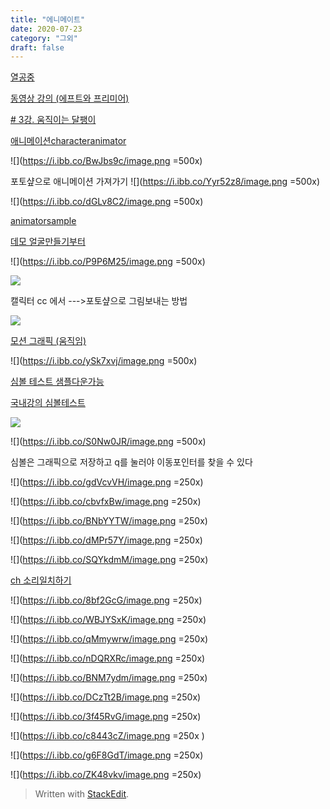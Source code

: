 ```yaml
---
title: "에니메이트"
date: 2020-07-23
category: "그외"
draft: false
---
```


[열공중](https://www.youtube.com/watch?v=bfgkNPFva74&t=6s)

[동영상 강의 (에프트와 프리미어)](https://www.youtube.com/watch?v=ZJqNLtyTKJQ&list=PL25y0vNai5l8pJCo6ZVsSp3AqLwx33EnQ&index=27)

[# 3강. 움직이는 달팽이](https://www.youtube.com/watch?v=VsrOs4BNdvA)

[애니메이션characteranimator](https://helpx.adobe.com/kr/adobe-character-animator/using/overview.html)

![](https://i.ibb.co/BwJbs9c/image.png =500x)

  포토샾으로 애니메이션 가져가기
  ![](https://i.ibb.co/Yyr52z8/image.png =500x)

![](https://i.ibb.co/dGLv8C2/image.png =500x)

[animatorsample](https://www.youtube.com/watch?v=ISTy1k8J39c&list=TLPQMjAwNzIwMjBH7CoziMSofQ&index=4)

  

[데모 얼굴만들기부터 ](https://helpx.adobe.com/kr/adobe-character-animator/how-to/build-animated-face.html?playlist=/services/playlist.helpx/products:SG_CHARACTERANIMATOR/learn-path:get-started/set-header:ccx-designer/playlist:orientation/ko_KR.json&ref=helpx.adobe.com)

  

![](https://i.ibb.co/P9P6M25/image.png =500x)

  

![](https://i.ibb.co/S5TY4n4/image.png)

  

캘릭터 cc 에서 --->포토샾으로  그림보내는  방법

![](https://i.ibb.co/3s4JKSS/image.png)


[모션 그래픽 (움직임)](https://www.youtube.com/watch?v=bfgkNPFva74)

![](https://i.ibb.co/ySk7xvj/image.png =500x)

  

  

[심볼 테스트 샘플다운가능 ](https://helpx.adobe.com/kr/animate/how-to/tweening-animation.html)

[국내강의 심볼테스트](https://www.youtube.com/watch?v=1dwC9QV19cA)

![](https://i.ibb.co/7jRGhpv/image.png)

![](https://i.ibb.co/S0Nw0JR/image.png =500x)

  

심볼은  그래픽으로  저장하고 q를  눌러야  이동포인터를  찾을  수  있다

![](https://i.ibb.co/gdVcvVH/image.png  =250x)

![](https://i.ibb.co/cbvfxBw/image.png  =250x)

![](https://i.ibb.co/BNbYYTW/image.png  =250x)

![](https://i.ibb.co/dMPr57Y/image.png  =250x)

![](https://i.ibb.co/SQYkdmM/image.png  =250x)






[ch 소리일치하기](https://helpx.adobe.com/kr/adobe-character-animator/how-to/recording-editing-performances.html?playlist=/services/playlist.helpx/products:SG_CHARACTERANIMATOR/learn-path:get-started/set-header:ccx-designer/playlist:orientation/ko_KR.json&ref=helpx.adobe.com)

![](https://i.ibb.co/8bf2GcG/image.png =250x)

![](https://i.ibb.co/WBJYSxK/image.png =250x)

![](https://i.ibb.co/qMmywrw/image.png =250x)

![](https://i.ibb.co/nDQRXRc/image.png =250x)

![](https://i.ibb.co/BNM7ydm/image.png =250x)

![](https://i.ibb.co/DCzTt2B/image.png =250x)

![](https://i.ibb.co/3f45RvG/image.png =250x)

![](https://i.ibb.co/c8443cZ/image.png =250x )

![](https://i.ibb.co/g6F8GdT/image.png =250x)

![](https://i.ibb.co/ZK48vkv/image.png =250x)

  
> Written with [StackEdit](https://stackedit.io/).
<!--stackedit_data:
eyJoaXN0b3J5IjpbMTExNDc3MjczNiwtMTMwMDg2MjI2MiwtMT
Q1OTg1NTc4MSwyMTE3MzAyMjc3XX0=
-->